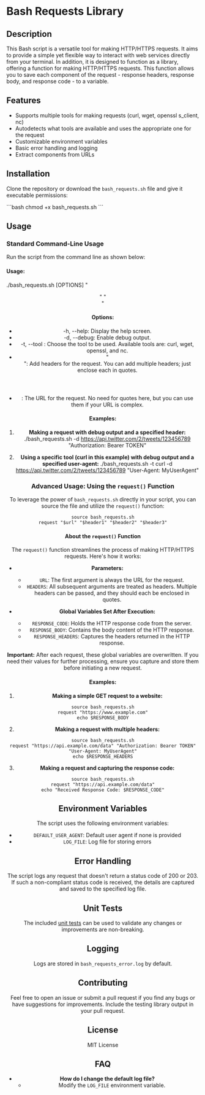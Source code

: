 # Bash Requests Library

## Description

This Bash script is a versatile tool for making HTTP/HTTPS requests. It aims to provide a simple yet flexible way to interact with web services directly from your terminal. In addition, it is designed to function as a library, offering a function for making HTTP/HTTPS requests. This function allows you to save each component of the request - response headers, response body, and response code - to a variable.

## Features

- Supports multiple tools for making requests (curl, wget, openssl s_client, nc)
- Autodetects what tools are available and uses the appropriate one for the request
- Customizable environment variables
- Basic error handling and logging
- Extract components from URLs

## Installation

Clone the repository or download the `bash_requests.sh` file and give it executable permissions:

\`\`\`bash
chmod +x bash_requests.sh
\`\`\`

## Usage

### Standard Command-Line Usage

Run the script from the command line as shown below:

#### Usage:
./bash_requests.sh [OPTIONS] <URL> "<HEADER>" "<HEADER>"

#### Options:
- -h, --help: Display the help screen.
- -d, --debug: Enable debug output.
- -t, --tool <TOOL>: Choose the tool to be used. Available tools are: curl, wget, openssl, and nc.
- "<HEADER>": Add headers for the request. You can add multiple headers; just enclose each in quotes.
- <URL>: The URL for the request. No need for quotes here, but you can use them if your URL is complex.

#### Examples:

1. **Making a request with debug output and a specified header:**
   ./bash_requests.sh -d https://api.twitter.com/2/tweets/123456789 "Authorization: Bearer TOKEN"

2. **Using a specific tool (curl in this example) with debug output and a specified user-agent:**
   ./bash_requests.sh -t curl -d https://api.twitter.com/2/tweets/123456789 "User-Agent: MyUserAgent"

### Advanced Usage: Using the `request()` Function

To leverage the power of `bash_requests.sh` directly in your script, you can source the file and utilize the `request()` function:

```
source bash_requests.sh
request "$url" "$header1" "$header2" "$header3"
```

#### About the `request()` Function

The `request()` function streamlines the process of making HTTP/HTTPS requests. Here's how it works:

- **Parameters:** 
  - `URL`: The first argument is always the URL for the request.
  - `HEADERS`: All subsequent arguments are treated as headers. Multiple headers can be passed, and they should each be enclosed in quotes.

- **Global Variables Set After Execution:**
  - `RESPONSE_CODE`: Holds the HTTP response code from the server.
  - `RESPONSE_BODY`: Contains the body content of the HTTP response.
  - `RESPONSE_HEADERS`: Captures the headers returned in the HTTP response.

**Important:** After each request, these global variables are overwritten. If you need their values for further processing, ensure you capture and store them before initiating a new request.

#### Examples:

1. **Making a simple GET request to a website:**
```
source bash_requests.sh
request "https://www.example.com"
echo $RESPONSE_BODY
```

2. **Making a request with multiple headers:**
```
source bash_requests.sh
request "https://api.example.com/data" "Authorization: Bearer TOKEN" "User-Agent: MyUserAgent"
echo $RESPONSE_HEADERS
```

3. **Making a request and capturing the response code:**
```
source bash_requests.sh
request "https://api.example.com/data"
echo "Received Response Code: $RESPONSE_CODE"
```

## Environment Variables

The script uses the following environment variables:

- `DEFAULT_USER_AGENT`: Default user agent if none is provided
- `LOG_FILE`: Log file for storing errors

## Error Handling

The script logs any request that doesn't return a status code of 200 or 203. If such a non-compliant status code is received, the details are captured and saved to the specified log file.

## Unit Tests

The included [unit tests](TEST_BASH_REQUESTS.md) can be used to validate any changes or improvements are non-breaking.

## Logging

Logs are stored in `bash_requests_error.log` by default.

## Contributing

Feel free to open an issue or submit a pull request if you find any bugs or have suggestions for improvements. Include the testing library output in your pull request.

## License

MIT License

## FAQ

- **How do I change the default log file?**
  - Modify the `LOG_FILE` environment variable.

